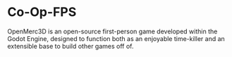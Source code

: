 # Co-Op-FPS
 OpenMerc3D is an open-source first-person game developed within the Godot Engine, designed to function both as an enjoyable time-killer and an extensible base to build other games off of.
